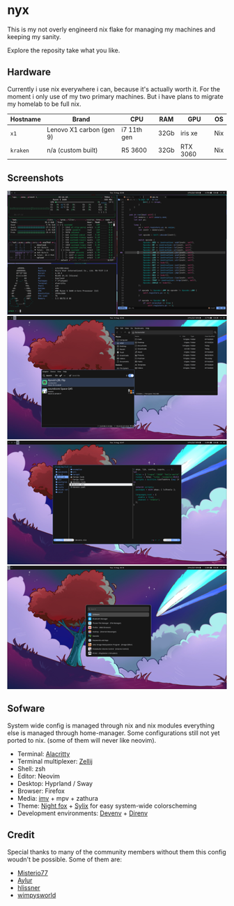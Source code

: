 # nyx

This is my not overly engineerd nix flake for managing my machines and keeping my sanity.

Explore the reposity take what you like.

## Hardware

Currently i use nix everywhere i can, because it's actually worth it. For the moment i only use of my two primary machines. But i have plans to migrate my homelab to be full nix.

| Hostname | Brand                    | CPU         | RAM  | GPU      | OS  |
| -------- | ------------------------ | ----------- | ---- | -------- | --- |
| `x1`     | Lenovo X1 carbon (gen 9) | i7 11th gen | 32Gb | iris xe  | Nix |
| `kraken` | n/a (custom built)       | R5 3600     | 32Gb | RTX 3060 | Nix |

## Screenshots

![Terminal](/assets/images/doc/primary.png)
![GUI file manager](/assets/images/doc/gui-file-manager.png)
![TUI file manager](/assets/images/doc/tui-file-manager.png)
![Application Launcher](/assets/images/doc/application-launcher.png)

## Sofware

System wide config is managed through nix and nix modules everything else is managed through home-manager. Some configurations still not yet ported to nix. (some of them will never like neovim).

- Terminal: [Alacritty](https://github.com/alacritty/alacritty)
- Terminal multiplexer: [Zellij](https://github.com/zellij-org/zellij)
- Shell: zsh
- Editor: Neovim
- Desktop: Hyprland / Sway
- Browser: Firefox
- Media: [imv](https://sr.ht/~exec64/imv/) + mpv + zathura
- Theme: [Night fox](https://github.com/EdenEast/nightfox.nvim/blob/main/extra/carbonfox/base16.yaml) + [Sylix](https://github.com/danth/stylix) for easy system-wide colorscheming
- Development environments: [Devenv](https://github.com/cachix/devenv) + [Direnv](https://github.com/nix-community/nix-direnv)

## Credit

Special thanks to many of the community members without them this config woudn't be possible. Some of them are:

- [Misterio77](https://github.com/Misterio77/nix-config)
- [Aylur](https://github.com/Aylur/dotfiles)
- [hlissner](https://github.com/hlissner/dotfiles)
- [wimpysworld](https://github.com/wimpysworld/nix-config)
